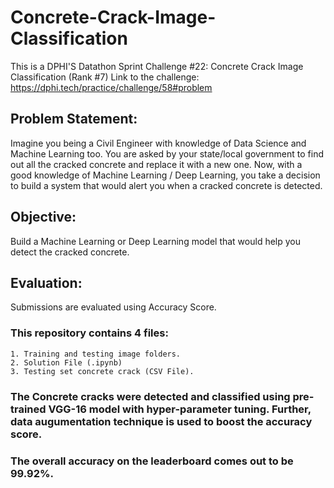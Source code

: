 # Concrete-Crack-Image-Classification

This is a DPHI'S Datathon Sprint Challenge #22: Concrete Crack Image Classification (Rank #7)
Link to the challenge: https://dphi.tech/practice/challenge/58#problem

## Problem Statement:
Imagine you being a Civil Engineer with knowledge of Data Science and Machine Learning too. You are asked by your state/local government to find out all the cracked concrete and replace it with a new one. Now, with a good knowledge of Machine Learning / Deep Learning, you take a decision to build a system that would alert you when a cracked concrete is detected.

## Objective:
Build a Machine Learning or Deep Learning model that would help you detect the cracked concrete.

## Evaluation:
Submissions are evaluated using Accuracy Score.

### This repository contains 4 files:
    1. Training and testing image folders.
    2. Solution File (.ipynb)
    3. Testing set concrete crack (CSV File).
    
### The Concrete cracks were detected and classified using pre-trained VGG-16 model with hyper-parameter tuning. Further, data augumentation technique is used to boost the accuracy score.
### The overall accuracy on the leaderboard comes out to be 99.92%.



